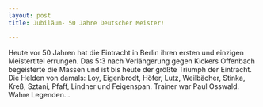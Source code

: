 ```yaml
---
layout: post
title: Jubiläum- 50 Jahre Deutscher Meister!

---
```


Heute vor 50 Jahren hat die Eintracht in Berlin ihren ersten und einzigen Meistertitel errungen. Das 5:3 nach Verlängerung gegen Kickers Offenbach begeisterte die Massen und ist bis heute der größte Triumph der Eintracht. Die Helden von damals: Loy, Eigenbrodt, Höfer, Lutz, Weilbächer, Stinka, Kreß, Sztani, Pfaff, Lindner und Feigenspan. Trainer war Paul Osswald. Wahre Legenden...


